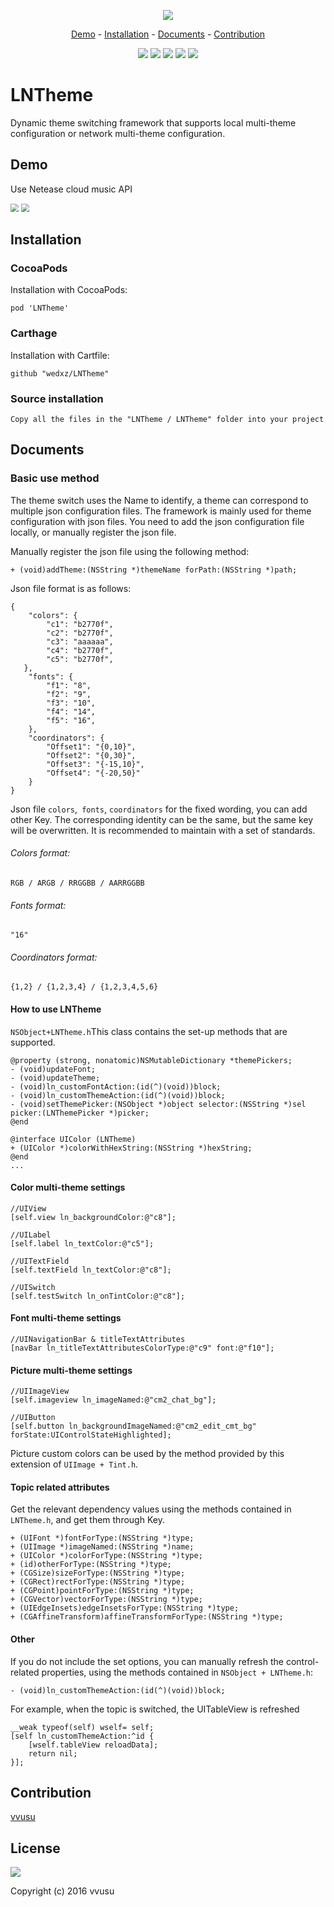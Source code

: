 <p align="center">
  <img src="./images/banner.png">
</p>

<p align="center">
<a href="#demo">Demo</a> -
<a href="#installation">Installation</a> -
<a href="#documents">Documents</a> -
<a href="#contribution">Contribution</a>
</p>

<p align="center">
<a href="http://cocoadocs.org/docsets/LNTheme"><img src="https://img.shields.io/badge/CocoaPods-compatible-4BC51D.svg?style=flat"></a>
<a href="https://github.com/Carthage/Carthage"><img src="https://img.shields.io/badge/Carthage-compatible-4BC51D.svg?style=flat"></a>
<a href="https://developer.apple.com/ios"><img src="https://img.shields.io/badge/platform-iOS%207%2B-blue.svg?style=flat"></a>
<a href="https://github.com/wedxz/LNTheme/tree/1.0.0"><img src="https://img.shields.io/badge/release-1.0.0-blue.svg"></a>
<a href="https://github.com/wedxz/LNTheme/blob/master/LICENSE"><img src="http://img.shields.io/badge/license-MIT-lightgrey.svg?style=flat"></a>
</p>

# LNTheme
Dynamic theme switching framework that supports local multi-theme configuration or network multi-theme configuration.

## Demo
Use Netease cloud music API

<p align="left">
    <img src="./images/demo_1.gif" style="zoom:80%" align=left/>
    <img src="./images/demo_2.gif" style="zoom:80%" align=right/>
</p>

## Installation
### CocoaPods
Installation with CocoaPods:

```
pod 'LNTheme'
```
### Carthage
Installation with Cartfile:

```
github "wedxz/LNTheme"
```
### Source installation
```
Copy all the files in the "LNTheme / LNTheme" folder into your project
```
## Documents
### Basic use method
The theme switch uses the Name to identify, a theme can correspond to multiple json configuration files. The framework is mainly used for theme configuration with json files. You need to add the json configuration file locally, or manually register the json file.

Manually register the json file using the following method:

```
+ (void)addTheme:(NSString *)themeName forPath:(NSString *)path;
```
Json file format is as follows:

```
{
    "colors": {
        "c1": "b2770f",
        "c2": "b2770f",
        "c3": "aaaaaa",
        "c4": "b2770f",
        "c5": "b2770f",
   },
    "fonts": {
        "f1": "8",
        "f2": "9",
        "f3": "10",
        "f4": "14",
        "f5": "16",
    },
    "coordinators": {
        "Offset1": "{0,10}",
        "Offset2": "{0,30}",
        "Offset3": "{-15,10}",
        "Offset4": "{-20,50}"
    }
}
```
Json file `colors`,` fonts`, `coordinators` for the fixed wording, you can add other Key. The corresponding identity can be the same, but the same key will be overwritten. It is recommended to maintain with a set of standards.

###### Colors format: 
`RGB / ARGB / RRGGBB / AARRGGBB`
###### Fonts format: 
`"16"`
###### Coordinators format:
 `{1,2} / {1,2,3,4} / {1,2,3,4,5,6}`

#### How to use LNTheme
`NSObject+LNTheme.h`This class contains the set-up methods that are supported.

```
@property (strong, nonatomic)NSMutableDictionary *themePickers;
- (void)updateFont;
- (void)updateTheme;
- (void)ln_customFontAction:(id(^)(void))block;
- (void)ln_customThemeAction:(id(^)(void))block;
- (void)setThemePicker:(NSObject *)object selector:(NSString *)sel picker:(LNThemePicker *)picker;
@end

@interface UIColor (LNTheme)
+ (UIColor *)colorWithHexString:(NSString *)hexString;
@end
...
```
#### Color multi-theme settings
```
//UIView 
[self.view ln_backgroundColor:@"c8"];

//UILabel 
[self.label ln_textColor:@"c5"];

//UITextField 
[self.textField ln_textColor:@"c8"];

//UISwitch 
[self.testSwitch ln_onTintColor:@"c8"];
```
#### Font multi-theme settings
```
//UINavigationBar & titleTextAttributes
[navBar ln_titleTextAttributesColorType:@"c9" font:@"f10"];
```
#### Picture multi-theme settings
```
//UIImageView
[self.imageview ln_imageNamed:@"cm2_chat_bg"];

//UIButton
[self.button ln_backgroundImageNamed:@"cm2_edit_cmt_bg" forState:UIControlStateHighlighted];
```
Picture custom colors can be used by the method provided by this extension of `UIImage + Tint.h`.

#### Topic related attributes
Get the relevant dependency values using the methods contained in `LNTheme.h`, and get them through Key.

```
+ (UIFont *)fontForType:(NSString *)type;
+ (UIImage *)imageNamed:(NSString *)name;
+ (UIColor *)colorForType:(NSString *)type;
+ (id)otherForType:(NSString *)type;
+ (CGSize)sizeForType:(NSString *)type;
+ (CGRect)rectForType:(NSString *)type;
+ (CGPoint)pointForType:(NSString *)type;
+ (CGVector)vectorForType:(NSString *)type;
+ (UIEdgeInsets)edgeInsetsForType:(NSString *)type;
+ (CGAffineTransform)affineTransformForType:(NSString *)type;
```

#### Other
If you do not include the set options, you can manually refresh the control-related properties, using the methods contained in `NSObject + LNTheme.h`:

```
- (void)ln_customThemeAction:(id(^)(void))block;
```
For example, when the topic is switched, the UITableView is refreshed

```
__weak typeof(self) wself= self;
[self ln_customThemeAction:^id {
    [wself.tableView reloadData];
    return nil;
}];
```
## Contribution
[vvusu](https://github.com/wedxz)

## License
<a href="https://github.com/wedxz/LNTheme/blob/master/LICENSE"><img src="http://img.shields.io/badge/license-MIT-lightgrey.svg?style=flat"></a>

Copyright (c) 2016 vvusu 

